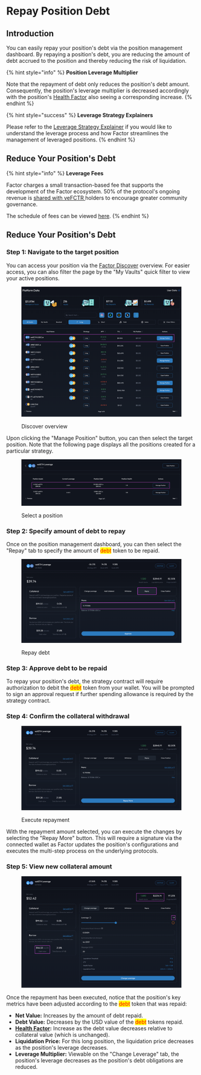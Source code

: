 # Repay Position Debt

## Introduction

You can easily repay your position's debt via the position management dashboard. By repaying a position's debt, you are reducing the amount of debt accrued to the position and thereby reducing the risk of liquidation.

{% hint style="info" %}
**Position Leverage Multiplier**

Note that the repayment of debt only reduces the position's debt amount. Consequently, the position's leverage multiplier is decreased accordingly with the position's [Health Factor](../../../getting-started/glossary.md#health-factor) also seeing a corresponding increase.
{% endhint %}

{% hint style="success" %}
**Leverage Strategy Explainers**

Please refer to the [Leverage Strategy Explainer](../../../getting-started/strategy-explainers/leverage/) if you would like to understand the leverage process and how Factor streamlines the management of leveraged positions.
{% endhint %}

## Reduce Your Position's Debt

{% hint style="info" %}
**Leverage Fees**

Factor charges a small transaction-based fee that supports the development of the Factor ecosystem. 50% of the protocol's ongoing revenue is [shared with veFCTR ](../../../governance/fctr-token/faq-tokenomics.md#vefctr)holders to encourage greater community governance.

The schedule of fees can be viewed [here](../../../governance/factordao/platform-fees.md#fee-structure).
{% endhint %}

## Reduce Your Position's Debt

### Step 1: Navigate to the target position

You can access your position via the [Factor Discover](https://app.factor.fi/discover) overview. For easier access, you can also filter the page by the "My Vaults" quick filter to view your active positions.

<figure><img src="../../../.gitbook/assets/Discover_Leverage_ViewExisting.png" alt=""><figcaption><p>Discover overview</p></figcaption></figure>

Upon clicking the "Manage Position" button, you can then select the target position. Note that the following page displays all the positions created for a particular strategy.

<figure><img src="../../../.gitbook/assets/Discover_Leverage_RepaySelect.png" alt=""><figcaption><p>Select a position</p></figcaption></figure>

### Step 2: Specify amount of debt to repay

Once on the position management dashboard, you can then select the "Repay" tab to specify the amount of <mark style="color:red;">debt</mark> token to be repaid.

<figure><img src="../../../.gitbook/assets/Discover_Leverage_RepayApprove.png" alt=""><figcaption><p>Repay debt</p></figcaption></figure>

### Step 3: Approve debt to be repaid

To repay your position's debt, the strategy contract will require authorization to debit the <mark style="color:red;">debt</mark> token from your wallet. You will be prompted to sign an approval request if further spending allowance is required by the strategy contract.

### Step 4: Confirm the collateral withdrawal

<figure><img src="../../../.gitbook/assets/Discover_Leverage_Repay.png" alt=""><figcaption><p>Execute repayment</p></figcaption></figure>

With the repayment amount selected, you can execute the changes by selecting the "Repay More" button. This will require a signature via the connected wallet as Factor updates the position's configurations and executes the multi-step process on the underlying protocols.

### Step 5: View new collateral amount

<figure><img src="../../../.gitbook/assets/Discover_Leverage_RepaySuccess.png" alt=""><figcaption></figcaption></figure>

Once the repayment has been executed, notice that the position's key metrics have been adjusted according to the <mark style="color:red;">debt</mark> token that was repaid:

* **Net Value:** Increases by the amount of debt repaid.
* **Debt Value:** Decreases by the USD value of the <mark style="color:red;">debt</mark> tokens repaid.
* [**Health Factor**](../../../getting-started/glossary.md#health-factor)**:** Increase as the debt value decreases relative to collateral value (which is unchanged).
* **Liquidation Price:** For this long position, the liquidation price decreases as the position's leverage decreases.
* **Leverage Multiplier:** Viewable on the "Change Leverage" tab, the position's leverage decreases as the position's debt obligations are reduced.
